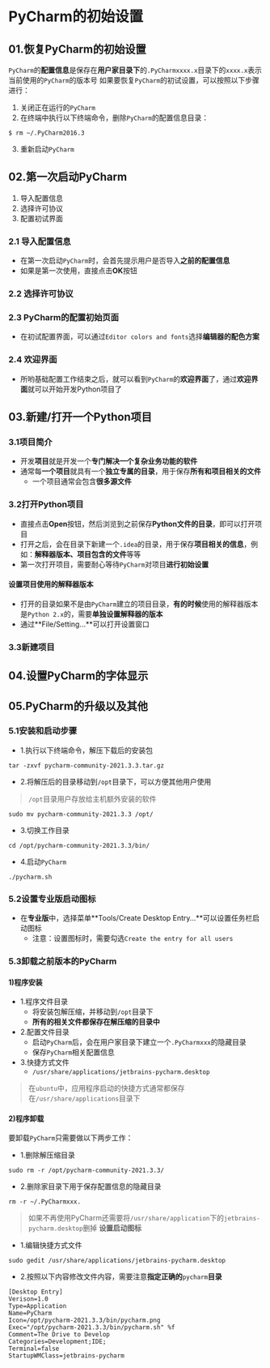 # PyCharm的初始设置
## 01.恢复PyCharm的初始设置
`PyCharm`的**配置信息**是保存在**用户家目录下**的`.PyCharmxxxx.x`目录下的`xxxx.x`表示当前使用的`PyCharm`的版本号
如果要恢复`PyCharm`的初试设置，可以按照以下步骤进行：
1. 关闭正在运行的`PyCharm`
2. 在终端中执行以下终端命令，删除`PyCharm`的配置信息目录：
```
$ rm ~/.PyCharm2016.3
```
3. 重新启动`PyCharm`
## 02.第一次启动PyCharm
1. 导入配置信息
2. 选择许可协议
3. 配置初试界面
### 2.1 导入配置信息
- 在第一次启动`PyCharm`时，会首先提示用户是否导入**之前的配置信息**
- 如果是第一次使用，直接点击**OK**按钮
### 2.2 选择许可协议
### 2.3 PyCharm的配置初始页面
- 在初试配置界面，可以通过`Editor colors and fonts`选择**编辑器的配色方案**
### 2.4 欢迎界面
- 所哟基础配置工作结束之后，就可以看到`PyCharm`的**欢迎界面**了，通过**欢迎界面**就可以开始开发Python项目了
## 03.新建/打开一个Python项目
### 3.1项目简介
- 开发**项目**就是开发一个**专门解决一个复杂业务功能的软件**
- 通常每**一个项目**就具有一个**独立专属的目录**，用于保存**所有和项目相关的文件**
	- 一个项目通常会包含**很多源文件**
### 3.2打开Python项目
- 直接点击**Open**按钮，然后浏览到之前保存**Python文件的目录**，即可以打开项目
- 打开之后，会在目录下新建一个`.idea`的目录，用于保存**项目相关的信息**，例如：**解释器版本、项目包含的文件**等等
- 第一次打开项目，需要耐心等待`PyCharm`对项目**进行初始设置**
#### 设置项目使用的解释器版本
- 打开的目录如果不是由`PyCharm`建立的项目目录，**有的时候**使用的解释器版本是`Python 2.x`的，需要**单独设置解释器的版本**
- 通过**File/Setting…**可以打开设置窗口
### 3.3新建项目
## 04.设置PyCharm的字体显示
## 05.PyCharm的升级以及其他
### 5.1安装和启动步骤
- 1.执行以下终端命令，解压下载后的安装包
```
tar -zxvf pycharm-community-2021.3.3.tar.gz 
```
- 2.将解压后的目录移动到`/opt`目录下，可以方便其他用户使用
> `/opt`目录用户存放给主机额外安装的软件
```
sudo mv pycharm-community-2021.3.3 /opt/
```
- 3.切换工作目录
```
cd /opt/pycharm-community-2021.3.3/bin/
```
- 4.启动`PyCharm`
```
./pycharm.sh 
```
### 5.2设置专业版启动图标
- 在**专业版**中，选择菜单**Tools/Create Desktop Entry…**可以设置任务栏启动图标
	- 注意：设置图标时，需要勾选`Create the entry for all users`
### 5.3卸载之前版本的PyCharm
#### 1)程序安装
- 1.程序文件目录
	- 将安装包解压缩，并移动到`/opt`目录下
	- **所有的相关文件都保存在解压缩的目录中**
- 2.配置文件目录
	- 启动`PyCharm`后，会在用户家目录下建立一个`.PyCharmxxx`的隐藏目录
	- 保存`PyCharm`相关配置信息
- 3.快捷方式文件
	- `/usr/share/applications/jetbrains-pycharm.desktop`
> 在`ubuntu`中，应用程序启动的快捷方式通常都保存在`/usr/share/applications`目录下
#### 2)程序卸载
要卸载`PyCharm`只需要做以下两步工作：
- 1.删除解压缩目录
```
sudo rm -r /opt/pycharm-community-2021.3.3/
```
- 2.删除家目录下用于保存配置信息的隐藏目录
```
rm -r ~/.PyCharmxxx.
```
> 如果不再使用PyCharm还需要将`/usr/share/application`下的`jetbrains-pycharm.desktop`删掉
**设置启动图标**
- 1.编辑快捷方式文件
```
sudo gedit /usr/share/applications/jetbrains-pycharm.desktop
```
- 2.按照以下内容修改文件内容，需要注意**指定正确的**`pycharm`**目录**
```
[Desktop Entry]
Verison=1.0
Type=Application
Name=PyCharm
Icon=/opt/pycharm-2021.3.3/bin/pycharm.png
Exec="/opt/pycharm-2021.3.3/bin/pycharm.sh" %f
Comment=The Drive to Develop
Categories=Development;IDE;
Terminal=false
StartupWMClass=jetbrains-pycharm
```
